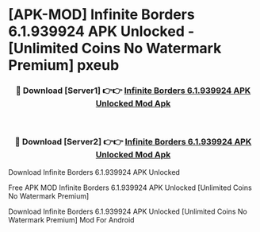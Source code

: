 # [APK-MOD] Infinite Borders 6.1.939924 APK Unlocked - [Unlimited Coins No Watermark Premium] pxeub



<div align="center">
<h3>🔴 Download [Server1] 👉👉 <a href="https://momento.my/?title=Infinite_Borders_6.1.939924_APK_Unlocked">Infinite Borders 6.1.939924 APK Unlocked Mod Apk</a></h3><br>

<h3>🔴 Download [Server2] 👉👉 <a href="https://momento.my/?title=Infinite_Borders_6.1.939924_APK_Unlocked">Infinite Borders 6.1.939924 APK Unlocked Mod Apk</a></h3>
</div>



Download Infinite Borders 6.1.939924 APK Unlocked 

Free APK MOD Infinite Borders 6.1.939924 APK Unlocked [Unlimited Coins No Watermark Premium]

Download Infinite Borders 6.1.939924 APK Unlocked [Unlimited Coins No Watermark Premium] Mod For Android
